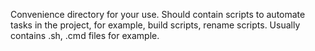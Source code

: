 Convenience directory for your use. Should contain scripts to automate tasks in the project, for example, build scripts, rename scripts. Usually contains .sh, .cmd files for example.